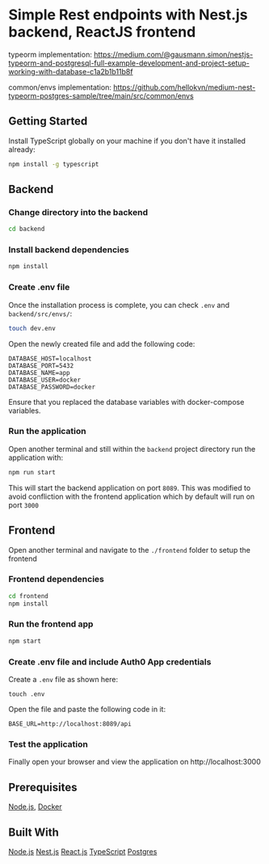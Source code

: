# Simple Rest endpoints with Nest.js backend, ReactJS frontend

typeorm implementation: https://medium.com/@gausmann.simon/nestjs-typeorm-and-postgresql-full-example-development-and-project-setup-working-with-database-c1a2b1b11b8f

common/envs implementation: https://github.com/hellokvn/medium-nest-typeorm-postgres-sample/tree/main/src/common/envs

## Getting Started
Install TypeScript globally on your machine if you don't have it installed already:

```bash
npm install -g typescript
```

## Backend
### Change directory into the backend
```bash
cd backend
```

### Install backend dependencies

```bash
npm install
```

### Create .env file
Once the installation process is complete, you can check `.env` and `backend/src/envs/`:

```bash
touch dev.env
```

Open the newly created file and add the following code:

```
DATABASE_HOST=localhost
DATABASE_PORT=5432
DATABASE_NAME=app
DATABASE_USER=docker
DATABASE_PASSWORD=docker
```

Ensure that you replaced the database variables with docker-compose variables.

### Run the application
Open another terminal and still within the `backend` project directory run the application with:

```bash
npm run start
```

This will start the backend application on port `8089`. This was modified to avoid confliction with the frontend application which by default will run on port `3000`

## Frontend
Open another terminal and navigate to the `./frontend` folder to setup the frontend

### Frontend dependencies
```bash
cd frontend
npm install
```

### Run the frontend app

```bash
npm start
```

### Create .env file and include Auth0 App credentials

Create a `.env` file as shown here:

```
touch .env
```

Open the file and paste the following code in it:

```
BASE_URL=http://localhost:8089/api
```

### Test the application
Finally open your browser and view the application on http://localhost:3000

## Prerequisites
 [Node.js](https://nodejs.org/en/), [Docker](https://docker.com)

## Built With
[Node.js]()
[Nest.js]()
[React.js]()
[TypeScript]()
[Postgres]() 
